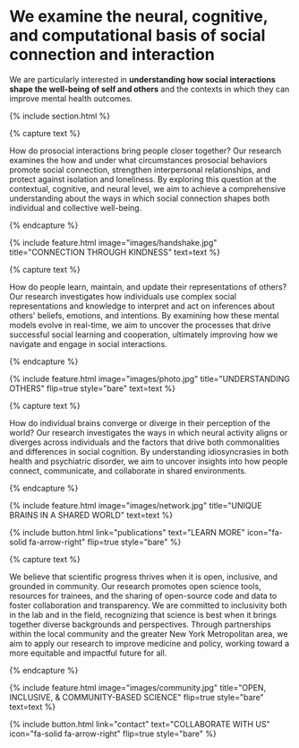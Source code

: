 ---
---

# We examine the neural, cognitive, and computational basis of social connection and interaction

We are particularly interested in <strong>understanding how social interactions shape the well-being of self and others</strong> and the contexts in which they can improve mental health outcomes.

{% include section.html %}

{% capture text %}

How do prosocial interactions bring people closer together? Our research examines the how and under what circumstances prosocial behaviors promote social connection, strengthen interpersonal relationships, and protect against isolation and loneliness. By exploring this question at the contextual, cognitive, and neural level, we aim to achieve a comprehensive understanding about the ways in which social connection shapes both individual and collective well-being.

{% endcapture %}

{%
  include feature.html
  image="images/handshake.jpg"
  title="CONNECTION THROUGH KINDNESS"
  text=text
%}

{% capture text %}

How do people learn, maintain, and update their representations of others? Our research investigates how individuals use complex social representations and knowledge to interpret and act on inferences about others' beliefs, emotions, and intentions. By examining how these mental models evolve in real-time, we aim to uncover the processes that drive successful social learning and cooperation, ultimately improving how we navigate and engage in social interactions.

{% endcapture %}

{%
  include feature.html
  image="images/photo.jpg"
  title="UNDERSTANDING OTHERS"
  flip=true
  style="bare"
  text=text
%}

{% capture text %}

How do individual brains converge or diverge in their perception of the world? Our research investigates the ways in which neural activity aligns or diverges across individuals and the factors that drive both commonalities and differences in social cognition. By understanding idiosyncrasies in both health and psychiatric disorder, we aim to uncover insights into how people connect, communicate, and collaborate in shared environments.

{% endcapture %}

{%
  include feature.html
  image="images/network.jpg"
  title="UNIQUE BRAINS IN A SHARED WORLD"
  text=text
%}

{%
  include button.html
  link="publications"
  text="LEARN MORE"
  icon="fa-solid fa-arrow-right"
  flip=true
  style="bare"
%}

{% capture text %}

We believe that scientific progress thrives when it is open, inclusive, and grounded in community. Our research promotes open science tools, resources for trainees, and the sharing of open-source code and data to foster collaboration and transparency. We are committed to inclusivity both in the lab and in the field, recognizing that science is best when it brings together diverse backgrounds and perspectives. Through partnerships within the local community and the greater New York Metropolitan area, we aim to apply our research to improve medicine and policy, working toward a more equitable and impactful future for all.

{% endcapture %}

{%
  include feature.html
  image="images/community.jpg"
  title="OPEN, INCLUSIVE, & COMMUNITY-BASED SCIENCE"
  flip=true
  style="bare"
  text=text
%}

{%
  include button.html
  link="contact"
  text="COLLABORATE WITH US"
  icon="fa-solid fa-arrow-right"
  flip=true
  style="bare"
%}